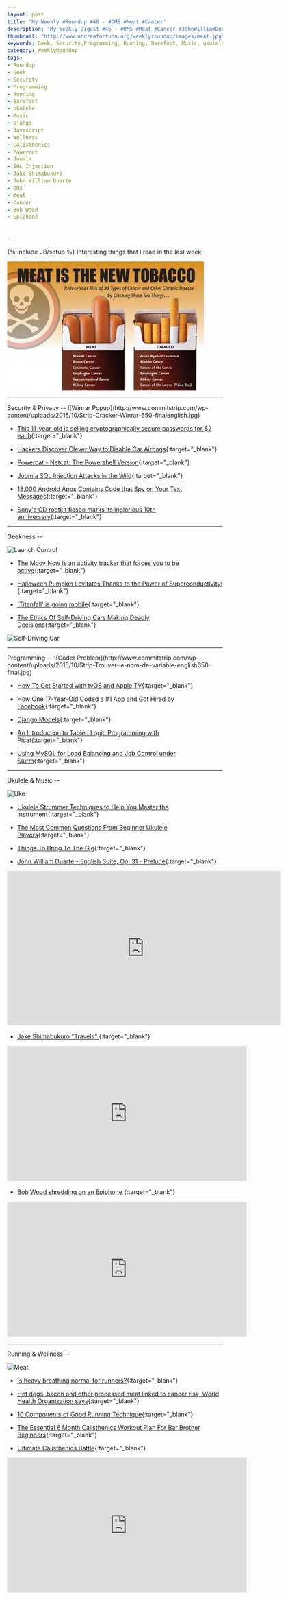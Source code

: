 ```yaml
---
layout: post
title: "My Weekly #Roundup #46 - #OMS #Meat #Cancer"
description: "My Weekly Digest #46 - #OMS #Meat #Cancer #JohnWilliamDuarte #Ukulele #Running #Calisthenics"
thumbnail: "http://www.andreafortuna.org/weeklyroundup/images/meat.jpg"
keywords: Geek, Security,Programming, Running, Barefoot, Music, ukulele, transcription, John William Duarte, meat, cancer, SQL Injection, Joomla, calisthenics, Bob Wood, Epiphone
category: WeeklyRoundup
tags: 
- Roundup
- Geek
- Security
- Programming
- Running
- Barefoot
- Ukulele
- Music
- Django
- Javascript
- Wellness
- Calisthenics
- Powercat
- Joomla
- SQL Injection
- Jake Shimabukuro
- John William Duarte
- OMS
- Meat
- Cancer
- Bob Wood
- Epiphone


---
```

{% include JB/setup %}
Interesting things that i read in the last week!

![Meat](/weeklyroundup/images/meat.jpg)
<!-- more -->
<hr/>
Security & Privacy
--
![Winrar Popup](http://www.commitstrip.com/wp-content/uploads/2015/10/Strip-Cracker-Winrar-650-finalenglish.jpg)

- [This 11-year-old is selling cryptographically secure passwords for $2 each](http://arstechnica.com/business/2015/10/this-11-year-old-is-selling-cryptographically-secure-passwords-for-2-each/){:target="_blank"}

- [Hackers Discover Clever Way to Disable Car Airbags](https://freedomhacker.net/hackers-discover-clever-way-disable-car-airbags-4708/){:target="_blank"}

- [Powercat - Netcat: The Powershell Version](http://www.kitploit.com/2015/10/powercat-netcat-powershell-version.html){:target="_blank"}

- [Joomla SQL Injection Attacks in the Wild](https://blog.sucuri.net/2015/10/joomla-sql-injection-attacks-in-the-wild.html){:target="_blank"}

- [18,000 Android Apps Contains Code that Spy on Your Text Messages](http://thehackernews.com/2015/10/android-apps-steal-sms.html){:target="_blank"}

- [Sony's CD rootkit fiasco marks its inglorious 10th anniversary](http://www.engadget.com/2015/10/29/sony-cd-rootkit-anniversary/){:target="_blank"}



<hr/>
Geekness
--

![Launch Control](http://imgs.xkcd.com/comics/launch_status_check.png)

- [The Moov Now is an activity tracker that forces you to be active](http://arstechnica.com/gadgets/2015/10/review-the-moov-now-is-an-activity-tracker-that-forces-you-to-be-active/){:target="_blank"}

- [Halloween Pumpkin Levitates Thanks to the Power of Superconductivity!](http://www.geeksaresexy.net/2015/10/29/halloween-pumpkin-levitates-thanks-to-the-power-of-superconductivity-video/){:target="_blank"}

- ['Titanfall' is going mobile](http://www.engadget.com/2015/10/29/titanfall-ios-android-mobile-games/){:target="_blank"}

- [The Ethics Of Self-Driving Cars Making Deadly Decisions](http://hackaday.com/2015/10/29/the-ethics-of-self-driving-cars-making-deadly-decisions/){:target="_blank"}

![Self-Driving Car](https://hackadaycom.files.wordpress.com/2015/10/ethical-cars.png?w=616)


<hr/>
Programming
--
![Coder Problem](http://www.commitstrip.com/wp-content/uploads/2015/10/Strip-Trouver-le-nom-de-variable-english650-final.jpg)

- [How To Get Started with tvOS and Apple TV](http://www.programmableweb.com/news/how-to-get-started-tvos-and-apple-tv/how-to/2015/10/29){:target="_blank"}

- [How One 17-Year-Old Coded a #1 App and Got Hired by Facebook](http://thehustle.co/how-one-17-year-old-coded-a-number-one-app-and-got-hired-by-facebook){:target="_blank"}

- [Django Models](http://www.linuxjournal.com/content/django-models){:target="_blank"}

- [An Introduction to Tabled Logic Programming with Picat](http://www.linuxjournal.com/content/introduction-tabled-logic-programming-picat){:target="_blank"}

- [Using MySQL for Load Balancing and Job Control under Slurm](http://www.linuxjournal.com/content/using-mysql-load-balancing-and-job-control-under-slurm){:target="_blank"}


<hr/>
Ukulele & Music
--

![Uke](http://40.media.tumblr.com/d7700bf1d48606fb341c78feec320e6d/tumblr_nwy276gkZI1qfucyco1_500.jpg)

- [Ukulele Strummer Techniques to Help You Master the Instrument](http://www.easyukulele.com/ukulele-strummer.html){:target="_blank"}

- [The Most Common Questions From Beginner Ukulele Players](http://www.gotaukulele.com/2015/10/the-most-common-questions-from-beginner.html){:target="_blank"}

- [Things To Bring To The Gig](http://liveukulele.com/gear/things-to-bring-to-the-gig/){:target="_blank"}

- [John William Duarte - English Suite, Op. 31 - Prelude](http://www.andreafortuna.org/ukulele/2015/10/26/english-suite/){:target="_blank"}

<iframe width="640" height="360" src="https://www.youtube.com/embed/Stz5eI0gT0Q" frameborder="0" allowfullscreen></iframe>

- [Jake Shimabukuro "Travels" ](https://www.youtube.com/watch?v=_90ssWJy_EU){:target="_blank"}

<iframe width="560" height="315" src="https://www.youtube.com/embed/_90ssWJy_EU" frameborder="0" allowfullscreen></iframe>

- [Bob Wood shredding on an Epiphone ](https://www.youtube.com/watch?v=mDX7JukjTIg){:target="_blank"}

<iframe width="560" height="315" src="https://www.youtube.com/embed/mDX7JukjTIg" frameborder="0" allowfullscreen></iframe>

<hr/>
Running & Wellness
--

![Meat](http://cdn.onegreenplanet.org/wp-content/uploads/2010/10//2014/02/Meat-is-the-new-tobacco-460x301.jpg)

- [Is heavy breathing normal for runners?](http://www.runnersworld.co.uk/training/is-heavy-breathing-normal-for-runners/14117.html){:target="_blank"}

- [Hot dogs, bacon and other processed meat linked to cancer risk, World Health Organization says](http://mashable.com/2015/10/26/red-meat-cancer-world-health/#k.IsERUCpgqJ){:target="_blank"}

- [10 Components of Good Running Technique](http://www.chirunning.com/blog/entry/10-components-of-good-running-form){:target="_blank"}

- [The Essential 6 Month Calisthenics Workout Plan For Bar Brother Beginners](http://www.barbrothersgroningen.com/calisthenics-workout-plan/){:target="_blank"}

- [Ultimate Calisthenics Battle](https://www.youtube.com/watch?v=TJbMBVxV0IA){:target="_blank"}

<iframe width="560" height="315" src="https://www.youtube.com/embed/TJbMBVxV0IA" frameborder="0" allowfullscreen></iframe>


